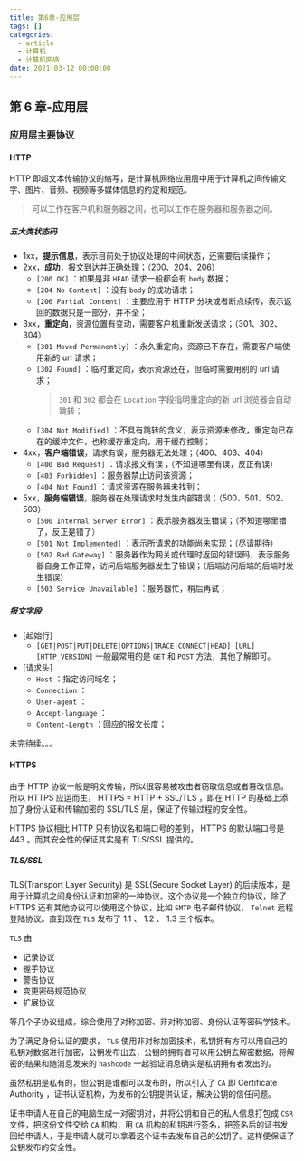 ```yaml
---
title: 第6章-应用层
tags: []
categories:
  - article
  - 计算机
  - 计算机网络
date: 2021-03-12 00:00:00
---
```


<style>
.center {
width: auto;
display: table;
margin - left: auto;
margin - right: auto;
}
// 图片居中
img {
position: relative;
left: 50%;
transform: translateX(-50%);
}
</style>

## 第 6 章-应用层

### 应用层主要协议

#### HTTP

HTTP 即超文本传输协议的缩写，是计算机网络应用层中用于计算机之间传输文字、图片、音频、视频等多媒体信息的约定和规范。

> 可以工作在客户机和服务器之间，也可以工作在服务器和服务器之间。

##### 五大类状态码

- 1xx，**提示信息**，表示目前处于协议处理的中间状态，还需要后续操作；
- 2xx，**成功**，报文到达并正确处理；（200、204、206）
  - `[200 OK]` ：如果是非 `HEAD` 请求一般都会有 `body` 数据；
  - `[204 No Content]` ：没有 `body` 的成功请求；
  - `[206 Partial Content]` ：主要应用于 HTTP 分块或者断点续传，表示返回的数据只是一部分，并不全；
- 3xx，**重定向**，资源位置有变动，需要客户机重新发送请求；（301、302、304）
  - `[301 Moved Permanently]` ：永久重定向，资源已不存在，需要客户端使用新的 url 请求；
  - `[302 Found]` ：临时重定向，表示资源还在，但临时需要用别的 url 请求；
    > `301` 和 `302` 都会在 `Location` 字段指明重定向的新 url 浏览器会自动跳转；
  - `[304 Not Modified]` ：不具有跳转的含义，表示资源未修改，重定向已存在的缓冲文件，也称缓存重定向，用于缓存控制；
- 4xx，**客户端错误**，请求有误，服务器无法处理；（400、403、404）
  - `[400 Bad Request]` ：请求报文有误；（不知道哪里有误，反正有误）
  - `[403 Forbidden]` ：服务器禁止访问该资源；
  - `[404 Not Found]` ：请求资源在服务器未找到；
- 5xx，**服务端错误**，服务器在处理请求时发生内部错误；（500、501、502、503）
  - `[500 Internal Server Error]` ：表示服务器发生错误；（不知道哪里错了，反正是错了）
  - `[501 Not Implemented]` ：表示所请求的功能尚未实现；（尽请期待）
  - `[502 Bad Gateway]` ：服务器作为网关或代理时返回的错误码，表示服务器自身工作正常，访问后端服务器发生了错误；（后端访问后端的后端时发生错误）
  - `[503 Service Unavailable]` ：服务器忙，稍后再试；

##### 报文字段

- [起始行]
  - `[GET|POST|PUT|DELETE|OPTIONS|TRACE|CONNECT|HEAD] [URL] [HTTP_VERSION]`
    一般最常用的是 `GET` 和 `POST` 方法，其他了解即可。
- [请求头]
  - `Host` ：指定访问域名；
  - `Connection` ：
  - `User-agent` ：
  - `Accept-language` ：
  - `Content-Length` ：回应的报文长度；

未完待续。。。

#### HTTPS

由于 HTTP 协议一般是明文传输，所以很容易被攻击者窃取信息或者篡改信息。所以 HTTPS 应运而生， HTTPS = HTTP + SSL/TLS ，即在 HTTP 的基础上添加了身份认证和传输加密的 SSL/TLS 层，保证了传输过程的安全性。

HTTPS 协议相比 HTTP 只有协议名和端口号的差别， HTTPS 的默认端口号是 443 。而其安全性的保证其实是有 TLS/SSL 提供的。

##### TLS/SSL

TLS(Transport Layer Security) 是 SSL(Secure Socket Layer) 的后续版本，是用于计算机之间身份认证和加密的一种协议。这个协议是一个独立的协议，除了 HTTPS 还有其他协议可以使用这个协议，比如 `SMTP` 电子邮件协议、 `Telnet` 远程登陆协议。直到现在 `TLS` 发布了 1.1 、 1.2 、 1.3 三个版本。

`TLS` 由

- 记录协议
- 握手协议
- 警告协议
- 变更密码规范协议
- 扩展协议

等几个子协议组成，综合使用了对称加密、非对称加密、身份认证等密码学技术。

为了满足身份认证的要求， `TLS` 使用非对称加密技术，私钥拥有方可以用自己的私钥对数据进行加密，公钥发布出去，公钥的拥有者可以用公钥去解密数据，将解密的结果和随消息发来的 `hashcode` 一起验证消息确实是私钥拥有者发出的。

虽然私钥是私有的，但公钥是谁都可以发布的，所以引入了 `CA` 即 Certificate Authority ，证书认证机构，为发布的公钥提供认证，解决公钥的信任问题。

证书申请人在自己的电脑生成一对密钥对，并将公钥和自己的私人信息打包成 `CSR` 文件，把这份文件交给 `CA` 机构，用 `CA` 机构的私钥进行签名，把签名后的证书发回给申请人，于是申请人就可以拿着这个证书去发布自己的公钥了。这样便保证了公钥发布的安全性。
